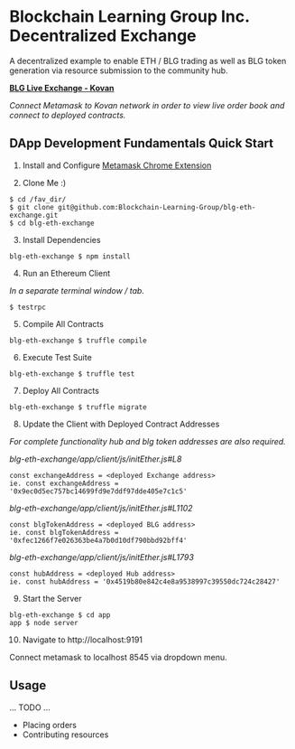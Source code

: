 # Blockchain Learning Group Inc. Decentralized Exchange
A decentralized example to enable ETH / BLG trading as well as BLG token generation via resource submission to the community hub.

__[BLG Live Exchange - Kovan](https://ipfs.io/ipfs/QmWHnpKds9JUKPwPsPdqQZVwep2dLBfZz3tDCDTqAAUw4B/home.html)__

_Connect Metamask to Kovan network in order to view live order book and connect to deployed contracts._


## DApp Development Fundamentals Quick Start

1. Install and Configure [Metamask Chrome Extension](https://chrome.google.com/webstore/detail/metamask/nkbihfbeogaeaoehlefnkodbefgpgknn?hl=en)

2. Clone Me :)
```
$ cd /fav_dir/
$ git clone git@github.com:Blockchain-Learning-Group/blg-eth-exchange.git
$ cd blg-eth-exchange
```

3. Install Dependencies
```
blg-eth-exchange $ npm install
```

4. Run an Ethereum Client

  *In a separate terminal window / tab.*
```
$ testrpc
```

5. Compile All Contracts
```
blg-eth-exchange $ truffle compile
```

6. Execute Test Suite
```
blg-eth-exchange $ truffle test
```

7. Deploy All Contracts
```
blg-eth-exchange $ truffle migrate
```

8. Update the Client with Deployed Contract Addresses

  *For complete functionality hub and blg token addresses are also required.*

  *blg-eth-exchange/app/client/js/initEther.js#L8*
```
const exchangeAddress = <deployed Exchange address>
ie. const exchangeAddress = '0x9ec0d5ec757bc14699fd9e7ddf97dde405e7c1c5'
```

  *blg-eth-exchange/app/client/js/initEther.js#L1102*
```
const blgTokenAddress = <deployed BLG address>
ie. const blgTokenAddress = '0xfec1266f7e026363be4a7b0d10df790bbd92bff4'
```

  *blg-eth-exchange/app/client/js/initEther.js#L1793*
```
const hubAddress = <deployed Hub address>
ie. const hubAddress = '0x4519b80e842c4e8a9538997c39550dc724c28427'
```

9. Start the Server
```
blg-eth-exchange $ cd app
app $ node server
```

10. Navigate to http://localhost:9191

Connect metamask to localhost 8545 via dropdown menu.

## Usage
... TODO ...
- Placing orders
- Contributing resources
